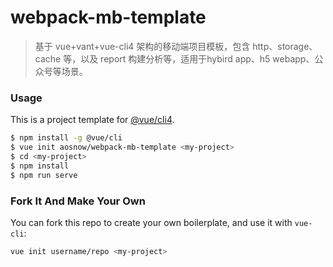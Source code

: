 # webpack-mb-template

> 基于 vue+vant+vue-cli4 架构的移动端项目模板，包含 http、storage、cache 等，以及 report 构建分析等，适用于hybird app、h5 webapp、公众号等场景。

### Usage	

This is a project template for [@vue/cli4](https://cli.vuejs.org/zh/guide/).

``` bash
$ npm install -g @vue/cli
$ vue init aosnow/webpack-mb-template <my-project>
$ cd <my-project>
$ npm install
$ npm run serve
```

### Fork It And Make Your Own

You can fork this repo to create your own boilerplate, and use it with `vue-cli`:

``` bash
vue init username/repo <my-project>
```
